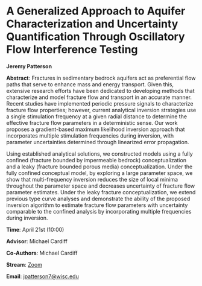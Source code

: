# A Generalized Approach to Aquifer Characterization and Uncertainty Quantification Through Oscillatory Flow Interference Testing

**Jeremy Patterson**

**Abstract**: Fractures in sedimentary bedrock aquifers act as preferential flow paths that serve to enhance mass and energy transport. Given this, extensive research efforts have been dedicated to developing methods that characterize and model fracture flow and transport in an accurate manner. Recent studies have implemented periodic pressure signals to characterize fracture flow properties; however, current analytical inversion strategies use a single stimulation frequency at a given radial distance to determine the effective fracture flow parameters in a deterministic sense. Our work proposes a gradient-based maximum likelihood inversion approach that incorporates multiple stimulation frequencies during inversion, with parameter uncertainties determined through linearized error propagation.   

Using established analytical solutions, we constructed models using a fully confined (fracture bounded by impermeable bedrock) conceptualization and a leaky (fracture bounded porous media) conceptualization. Under the fully confined conceptual model, by exploring a large parameter space, we show that multi-frequency inversion reduces the size of local minima throughout the parameter space and decreases uncertainty of fracture flow parameter estimates. Under the leaky fracture conceptualization, we extend previous type curve analyses and demonstrate the ability of the proposed inversion algorithm to estimate fracture flow parameters with uncertainty comparable to the confined analysis by incorporating multiple frequencies during inversion.


**Time**:   April 21st (10:00)

**Advisor**: Michael Cardiff

**Co-Authors**: Michael Cardiff

**Stream**: [Zoom](https://uwmadison.zoom.us/meeting#/test11111)

**Email**: [jpatterson7@wisc.edu](mailto:jpatterson7@wisc.edu)
